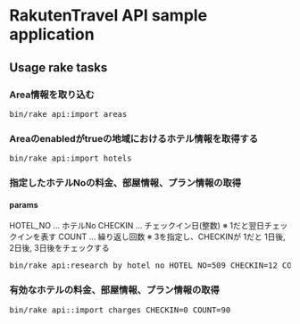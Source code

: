 # RakutenTravel API sample application

## Usage rake tasks

### Area情報を取り込む

<pre>
bin/rake api:import_areas
</pre>

### Areaのenabledがtrueの地域におけるホテル情報を取得する

<pre>
bin/rake api:import_hotels
</pre>

### 指定したホテルNoの料金、部屋情報、プラン情報の取得

#### params

HOTEL_NO ... ホテルNo
CHECKIN ... チェックイン日(整数)
  ※ 1だと翌日チェックインを表す
COUNT ... 繰り返し回数
  ※ 3を指定し、CHECKINが 1だと 1日後, 2日後, 3日後をチェックする

<pre>
bin/rake api:research_by_hotel_no HOTEL_NO=509 CHECKIN=12 COUNT=3
</pre>

### 有効なホテルの料金、部屋情報、プラン情報の取得

<pre>
bin/rake api::import_charges CHECKIN=0 COUNT=90
</pre>